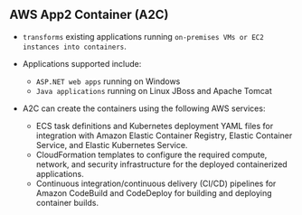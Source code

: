AWS App2 Container (A2C)
---

- `transforms` existing applications running `on-premises VMs or EC2 instances into containers`. 
- Applications supported include: 
  - `ASP.NET web apps` running on Windows
  - `Java applications` running on Linux JBoss and Apache Tomcat

- A2C can create the containers using the following AWS services:
  - ECS task definitions and Kubernetes deployment YAML files for integration with Amazon Elastic Container Registry, Elastic Container Service, and Elastic Kubernetes Service.
  - CloudFormation templates to configure the required compute, network, and security infrastructure for the deployed containerized applications.
  - Continuous integration/continuous delivery (CI/CD) pipelines for Amazon CodeBuild and CodeDeploy for building and deploying container builds.
